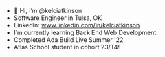 - 👋 Hi, I’m @kelciatkinson
- Software Engineer in Tulsa, OK
- LinkedIn: www.linkedin.com/in/kelciatkinson
- I’m currently learning Back End Web Development.
- Completed Ada Build Live Summer '22
- Atlas School student in cohort 23/T4!


<!---
kelciatkinson/kelciatkinson is a ✨ special ✨ repository because its `README.md` (this file) appears on your GitHub profile.
You can click the Preview link to take a look at your changes.
--->
